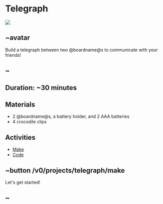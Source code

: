 # Telegraph

![](/static/mb/lessons/telegraph-0.png)

## ~avatar

Build a telegraph between two @boardname@s to communicate with your friends!

## ~

## Duration: ~30 minutes

## Materials

* 2 @boardname@s, a battery holder, and 2 AAA batteries
* 4 crocodile clips

## Activities

* [Make](/projects/telegraph/make) 
* [Code](/projects/telegraph/code)

## ~button /v0/projects/telegraph/make

Let's get started!

## ~